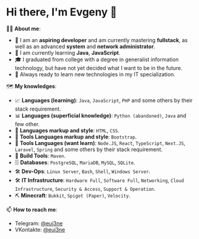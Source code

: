 # Hi there, I'm Evgeny 👋

👨‍💻 **About me**:
- 🎯 I am an **aspiring developer** and am currently mastering **fullstack**, as well as an advanced **system** and **network administrator**.
- 🚀 I am currently learning **Java**, **JavaScript**.
- 🎓 I graduated from college with a degree in generalist information technology, but have not yet decided what I want to be in the future.
- 📖 Always ready to learn new technologies in my IT specialization.

🗺️ **My knowledges**:
- 📈 **Languages (learning)**: `Java`, `JavaScript`, `PHP` and some others by their stack requirement.
- 📊 **Languages (superficial knowledge)**: `Python (abandoned)`, `Java` and few other.
- 🧱 **Languages markup and style**: `HTML`, `CSS`.
- 🎨 **Tools Languages markup and style**: `Bootstrap`.
- 🧩 **Tools Languages (want learn)**: `Node.JS`, `React`, `TypeScript`, `Next.JS`, `Laravel`, `Spring` and some others by their stack requirement.
- 🔧 **Build Tools**: `Maven`.
- 🗄️ **Databases**: `PostgreSQL`, `MariaDB`, `MySQL`, `SQLite`.
- 🛠️ **Dev-Ops**: `Linux Server`, `Bash`, `Shell`, `Windows Server`.
- 🛠️ **IT Infrastructure**: `Hardware Full`, `Software Full`, `Networking`, `Cloud Infrastructure`, `Security & Access`, `Support & Operation`.
- ⛏️ **Minecraft**: `Bukkit`, `Spigot (Paper)`, `Velocity`.

📫 **How to reach me**:
- Telegram: [@euj3ne](https://t.me/euj3ne)
- VKontakte: [@euj3ne](https://vk.me/euj3ne)
